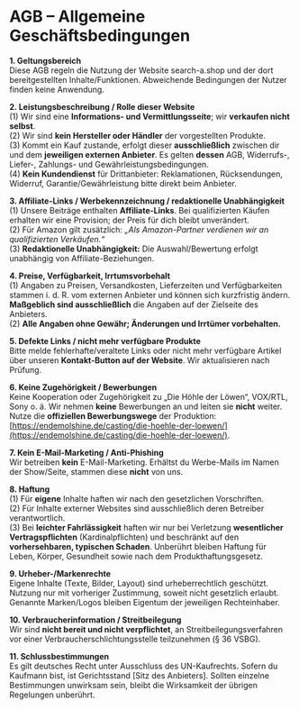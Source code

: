 # **AGB – Allgemeine Geschäftsbedingungen**

**1\. Geltungsbereich**  
Diese AGB regeln die Nutzung der Website search-a.shop und der dort bereitgestellten Inhalte/Funktionen. Abweichende Bedingungen der Nutzer finden keine Anwendung.

**2\. Leistungsbeschreibung / Rolle dieser Website**  
 (1) Wir sind eine **Informations- und Vermittlungsseite**; wir **verkaufen nicht selbst**.  
 (2) Wir sind **kein Hersteller oder Händler** der vorgestellten Produkte.  
 (3) Kommt ein Kauf zustande, erfolgt dieser **ausschließlich** zwischen dir und dem **jeweiligen externen Anbieter**. Es gelten **dessen** AGB, Widerrufs-, Liefer-, Zahlungs- und Gewährleistungsbedingungen.  
 (4) **Kein Kundendienst** für Drittanbieter: Reklamationen, Rücksendungen, Widerruf, Garantie/Gewährleistung bitte direkt beim Anbieter.

**3\. Affiliate-Links / Werbekennzeichnung / redaktionelle Unabhängigkeit**  
 (1) Unsere Beiträge enthalten **Affiliate-Links**. Bei qualifizierten Käufen erhalten wir eine Provision; der Preis für dich bleibt unverändert.  
 (2) Für Amazon gilt zusätzlich: *„Als Amazon-Partner verdienen wir an qualifizierten Verkäufen.“*  
 (3) **Redaktionelle Unabhängigkeit:** Die Auswahl/Bewertung erfolgt unabhängig von Affiliate-Beziehungen.

**4\. Preise, Verfügbarkeit, Irrtumsvorbehalt**  
 (1) Angaben zu Preisen, Versandkosten, Lieferzeiten und Verfügbarkeiten stammen i. d. R. vom externen Anbieter und können sich kurzfristig ändern. **Maßgeblich sind ausschließlich** die Angaben auf der Zielseite des Anbieters.  
 (2) **Alle Angaben ohne Gewähr; Änderungen und Irrtümer vorbehalten.**

**5\. Defekte Links / nicht mehr verfügbare Produkte**  
 Bitte melde fehlerhafte/veraltete Links oder nicht mehr verfügbare Artikel über unseren **Kontakt-Button auf der Website**. Wir aktualisieren nach Prüfung.

**6\. Keine Zugehörigkeit / Bewerbungen**  
 Keine Kooperation oder Zugehörigkeit zu „Die Höhle der Löwen“, VOX/RTL, Sony o. ä. Wir nehmen **keine** Bewerbungen an und leiten sie **nicht** weiter. Nutze die **offiziellen Bewerbungswege** der Produktion: [https://endemolshine.de/casting/die-hoehle-der-loewen/](https://endemolshine.de/casting/die-hoehle-der-loewen/).

**7\. Kein E-Mail-Marketing / Anti-Phishing**  
 Wir betreiben **kein** E-Mail-Marketing. Erhältst du Werbe-Mails im Namen der Show/Seite, stammen diese **nicht** von uns.

**8\. Haftung**  
 (1) Für **eigene** Inhalte haften wir nach den gesetzlichen Vorschriften.  
 (2) Für Inhalte externer Websites sind ausschließlich deren Betreiber verantwortlich.  
 (3) Bei **leichter Fahrlässigkeit** haften wir nur bei Verletzung **wesentlicher Vertragspflichten** (Kardinalpflichten) und beschränkt auf den **vorhersehbaren, typischen Schaden**. Unberührt bleiben Haftung für Leben, Körper, Gesundheit sowie nach dem Produkthaftungsgesetz.

**9\. Urheber-/Markenrechte**  
 Eigene Inhalte (Texte, Bilder, Layout) sind urheberrechtlich geschützt. Nutzung nur mit vorheriger Zustimmung, soweit nicht gesetzlich erlaubt. Genannte Marken/Logos bleiben Eigentum der jeweiligen Rechteinhaber.

**10\. Verbraucherinformation / Streitbeilegung**  
 Wir sind **nicht bereit und nicht verpflichtet**, an Streitbeilegungsverfahren vor einer Verbraucherschlichtungsstelle teilzunehmen (§ 36 VSBG).

**11\. Schlussbestimmungen**  
 Es gilt deutsches Recht unter Ausschluss des UN-Kaufrechts. Sofern du Kaufmann bist, ist Gerichtsstand \[Sitz des Anbieters\]. Sollten einzelne Bestimmungen unwirksam sein, bleibt die Wirksamkeit der übrigen Regelungen unberührt.

